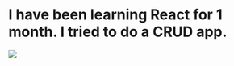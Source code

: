 # I have been learning React for 1 month. I tried to do a CRUD app.
<img src='./src/assets/kitap_canavar%C4%B1.gif'>